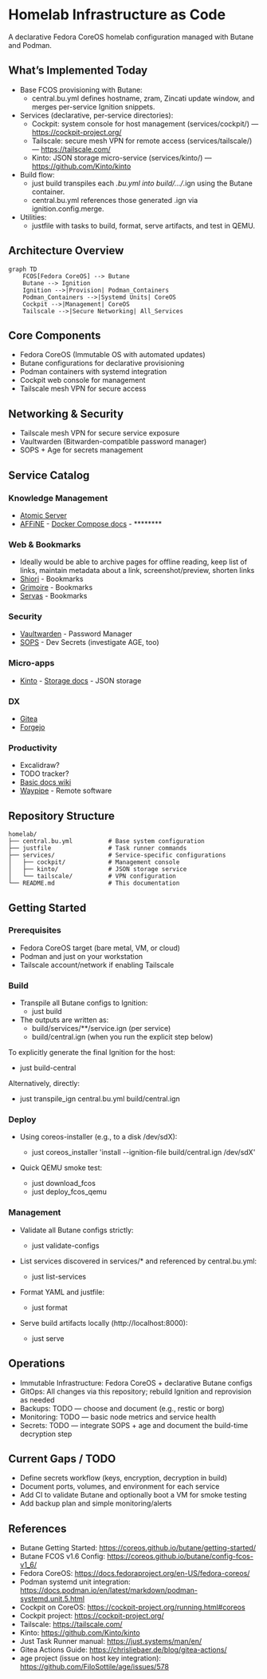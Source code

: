 # Homelab Infrastructure as Code

A declarative Fedora CoreOS homelab configuration managed with Butane and Podman.

## What’s Implemented Today

- Base FCOS provisioning with Butane:
  - central.bu.yml defines hostname, zram, Zincati update window, and merges per-service Ignition snippets.
- Services (declarative, per-service directories):
  - Cockpit: system console for host management (services/cockpit/) — https://cockpit-project.org/
  - Tailscale: secure mesh VPN for remote access (services/tailscale/) — https://tailscale.com/
  - Kinto: JSON storage micro-service (services/kinto/) — https://github.com/Kinto/kinto
- Build flow:
  - just build transpiles each *.bu.yml into build/.../*.ign using the Butane container.
  - central.bu.yml references those generated .ign via ignition.config.merge.
- Utilities:
  - justfile with tasks to build, format, serve artifacts, and test in QEMU.

## Architecture Overview

```mermaid
graph TD
    FCOS[Fedora CoreOS] --> Butane
    Butane --> Ignition
    Ignition -->|Provision| Podman_Containers
    Podman_Containers -->|Systemd Units| CoreOS
    Cockpit -->|Management| CoreOS
    Tailscale -->|Secure Networking| All_Services
```

## Core Components

- Fedora CoreOS (Immutable OS with automated updates)
- Butane configurations for declarative provisioning
- Podman containers with systemd integration
- Cockpit web console for management
- Tailscale mesh VPN for secure access

## Networking & Security
- Tailscale mesh VPN for secure service exposure
- Vaultwarden (Bitwarden-compatible password manager)
- SOPS + Age for secrets management

## Service Catalog

### Knowledge Management
- [Atomic Server](https://github.com/atomicdata-dev/atomic-server)
- [AFFiNE](https://github.com/toeverything/AFFiNE) - [Docker Compose docs](https://docs.affine.pro/self-host-affine/install/docker-compose-recommend) - ********

### Web & Bookmarks
- Ideally would be able to archive pages for offline reading, keep list of links, maintain metadata about a link, screenshot/preview, shorten links
- [Shiori](https://github.com/go-shiori/shiori) - Bookmarks
- [Grimoire](https://github.com/goniszewski/grimoire) - Bookmarks
- [Servas](https://github.com/beromir/Servas) - Bookmarks

### Security
- [Vaultwarden](https://github.com/dani-garcia/vaultwarden) - Password Manager
- [SOPS](https://github.com/getsops/sops) - Dev Secrets (investigate AGE, too)

### Micro-apps
- [Kinto](https://github.com/Kinto/kinto/) - [Storage docs](https://docs.kinto-storage.org/en/stable/) - JSON storage

### DX
- [Gitea](https://github.com/go-gitea/gitea)
- [Forgejo](https://codeberg.org/forgejo/forgejo)

### Productivity
- Excalidraw?
- TODO tracker?
- [Basic docs wiki](https://github.com/suitenumerique/docs)
- [Waypipe](https://gitlab.freedesktop.org/mstoeckl/waypipe) - Remote software

## Repository Structure

```
homelab/
├── central.bu.yml          # Base system configuration
├── justfile                # Task runner commands
├── services/               # Service-specific configurations
│   ├── cockpit/            # Management console
│   ├── kinto/              # JSON storage service
│   └── tailscale/          # VPN configuration
└── README.md               # This documentation
```

## Getting Started

### Prerequisites
- Fedora CoreOS target (bare metal, VM, or cloud)
- Podman and just on your workstation
- Tailscale account/network if enabling Tailscale

### Build
- Transpile all Butane configs to Ignition:
  - just build
- The outputs are written as:
  - build/services/**/service.ign (per service)
  - build/central.ign (when you run the explicit step below)

To explicitly generate the final Ignition for the host:
- just build-central

Alternatively, directly:
- just transpile_ign central.bu.yml build/central.ign

### Deploy

- Using coreos-installer (e.g., to a disk /dev/sdX):
  - just coreos_installer 'install --ignition-file build/central.ign /dev/sdX'

- Quick QEMU smoke test:
  - just download_fcos
  - just deploy_fcos_qemu

### Management

- Validate all Butane configs strictly:
  - just validate-configs

- List services discovered in services/* and referenced by central.bu.yml:
  - just list-services

- Format YAML and justfile:
  - just format

- Serve build artifacts locally (http://localhost:8000):
  - just serve

## Operations

- Immutable Infrastructure: Fedora CoreOS + declarative Butane configs
- GitOps: All changes via this repository; rebuild Ignition and reprovision as needed
- Backups: TODO — choose and document (e.g., restic or borg)
- Monitoring: TODO — basic node metrics and service health
- Secrets: TODO — integrate SOPS + age and document the build-time decryption step

## Current Gaps / TODO

- Define secrets workflow (keys, encryption, decryption in build)
- Document ports, volumes, and environment for each service
- Add CI to validate Butane and optionally boot a VM for smoke testing
- Add backup plan and simple monitoring/alerts

## References

- Butane Getting Started: https://coreos.github.io/butane/getting-started/
- Butane FCOS v1.6 Config: https://coreos.github.io/butane/config-fcos-v1_6/
- Fedora CoreOS: https://docs.fedoraproject.org/en-US/fedora-coreos/
- Podman systemd unit integration: https://docs.podman.io/en/latest/markdown/podman-systemd.unit.5.html
- Cockpit on CoreOS: https://cockpit-project.org/running.html#coreos
- Cockpit project: https://cockpit-project.org/
- Tailscale: https://tailscale.com/
- Kinto: https://github.com/Kinto/kinto
- Just Task Runner manual: https://just.systems/man/en/
- Gitea Actions Guide: https://chrisliebaer.de/blog/gitea-actions/
- age project (issue on host key integration): https://github.com/FiloSottile/age/issues/578
